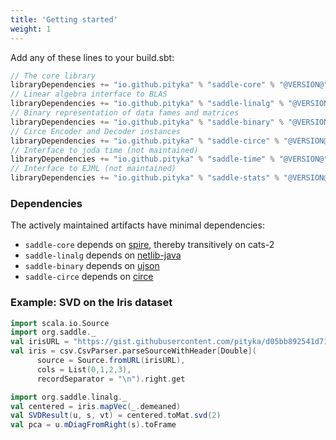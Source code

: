 ```yaml
---
title: 'Getting started'
weight: 1
---
```


Add any of these lines to your build.sbt:
```scala
// The core library
libraryDependencies += "io.github.pityka" % "saddle-core" % "@VERSION@"
// Linear algebra interface to BLAS
libraryDependencies += "io.github.pityka" % "saddle-linalg" % "@VERSION@"
// Binary representation of data fames and matrices
libraryDependencies += "io.github.pityka" % "saddle-binary" % "@VERSION@"
// Circe Encoder and Decoder instances
libraryDependencies += "io.github.pityka" % "saddle-circe" % "@VERSION@"
// Interface to joda time (not maintained)
libraryDependencies += "io.github.pityka" % "saddle-time" % "@VERSION@"
// Interface to EJML (not maintained)
libraryDependencies += "io.github.pityka" % "saddle-stats" % "@VERSION@"
```

### Dependencies
The actively maintained artifacts have minimal dependencies:

- `saddle-core` depends on [spire](https://github.com/typelevel/spire), thereby transitively on cats-2
- `saddle-linalg` depends on [netlib-java](https://github.com/fommil/netlib-java)
- `saddle-binary` depends on [ujson](http://www.lihaoyi.com/upickle/)
- `saddle-circe` depends on [circe](https://github.com/circe/circe)

### Example: SVD on the Iris dataset
```scala mdoc
import scala.io.Source
import org.saddle._
val irisURL = "https://gist.githubusercontent.com/pityka/d05bb892541d71c2a06a0efb6933b323/raw/639388c2cbc2120a14dcf466e85730eb8be498bb/iris.csv"
val iris = csv.CsvParser.parseSourceWithHeader[Double](
      source = Source.fromURL(irisURL), 
      cols = List(0,1,2,3), 
      recordSeparator = "\n").right.get

import org.saddle.linalg._
val centered = iris.mapVec(_.demeaned)
val SVDResult(u, s, vt) = centered.toMat.svd(2)
val pca = u.mDiagFromRight(s).toFrame
```
